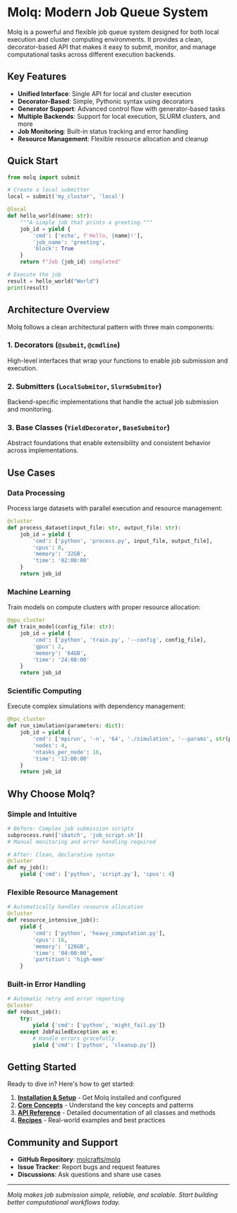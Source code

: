 # Molq: Modern Job Queue System

Molq is a powerful and flexible job queue system designed for both local execution and cluster computing environments. It provides a clean, decorator-based API that makes it easy to submit, monitor, and manage computational tasks across different execution backends.

## Key Features

- **Unified Interface**: Single API for local and cluster execution
- **Decorator-Based**: Simple, Pythonic syntax using decorators
- **Generator Support**: Advanced control flow with generator-based tasks
- **Multiple Backends**: Support for local execution, SLURM clusters, and more
- **Job Monitoring**: Built-in status tracking and error handling
- **Resource Management**: Flexible resource allocation and cleanup

## Quick Start

```python
from molq import submit

# Create a local submitter
local = submit('my_cluster', 'local')

@local
def hello_world(name: str):
    """A simple job that prints a greeting."""
    job_id = yield {
        'cmd': ['echo', f'Hello, {name}!'],
        'job_name': 'greeting',
        'block': True
    }
    return f"Job {job_id} completed"

# Execute the job
result = hello_world("World")
print(result)
```

## Architecture Overview

Molq follows a clean architectural pattern with three main components:

### 1. **Decorators** (`@submit`, `@cmdline`)
High-level interfaces that wrap your functions to enable job submission and execution.

### 2. **Submitters** (`LocalSubmitor`, `SlurmSubmitor`)
Backend-specific implementations that handle the actual job submission and monitoring.

### 3. **Base Classes** (`YieldDecorator`, `BaseSubmitor`)
Abstract foundations that enable extensibility and consistent behavior across implementations.

## Use Cases

### Data Processing
Process large datasets with parallel execution and resource management:

```python
@cluster
def process_dataset(input_file: str, output_file: str):
    job_id = yield {
        'cmd': ['python', 'process.py', input_file, output_file],
        'cpus': 8,
        'memory': '32GB',
        'time': '02:00:00'
    }
    return job_id
```

### Machine Learning
Train models on compute clusters with proper resource allocation:

```python
@gpu_cluster
def train_model(config_file: str):
    job_id = yield {
        'cmd': ['python', 'train.py', '--config', config_file],
        'gpus': 2,
        'memory': '64GB',
        'time': '24:00:00'
    }
    return job_id
```

### Scientific Computing
Execute complex simulations with dependency management:

```python
@hpc_cluster
def run_simulation(parameters: dict):
    job_id = yield {
        'cmd': ['mpirun', '-n', '64', './simulation', '--params', str(parameters)],
        'nodes': 4,
        'ntasks_per_node': 16,
        'time': '12:00:00'
    }
    return job_id
```

## Why Choose Molq?

### Simple and Intuitive
```python
# Before: Complex job submission scripts
subprocess.run(['sbatch', 'job_script.sh'])
# Manual monitoring and error handling required

# After: Clean, declarative syntax
@cluster
def my_job():
    yield {'cmd': ['python', 'script.py'], 'cpus': 4}
```

### Flexible Resource Management
```python
# Automatically handles resource allocation
@cluster
def resource_intensive_job():
    yield {
        'cmd': ['python', 'heavy_computation.py'],
        'cpus': 16,
        'memory': '128GB',
        'time': '04:00:00',
        'partition': 'high-mem'
    }
```

### Built-in Error Handling
```python
# Automatic retry and error reporting
@cluster
def robust_job():
    try:
        yield {'cmd': ['python', 'might_fail.py']}
    except JobFailedException as e:
        # Handle errors gracefully
        yield {'cmd': ['python', 'cleanup.py']}
```

## Getting Started

Ready to dive in? Here's how to get started:

1. **[Installation & Setup](tutorial/getting-started.md)** - Get Molq installed and configured
2. **[Core Concepts](tutorial/core-concepts.md)** - Understand the key concepts and patterns
3. **[API Reference](api/index.md)** - Detailed documentation of all classes and methods
4. **[Recipes](recipes/machine-learning.md)** - Real-world examples and best practices

## Community and Support

- **GitHub Repository**: [molcrafts/molq](https://github.com/molcrafts/molq)
- **Issue Tracker**: Report bugs and request features
- **Discussions**: Ask questions and share use cases

---

*Molq makes job submission simple, reliable, and scalable. Start building better computational workflows today.*
